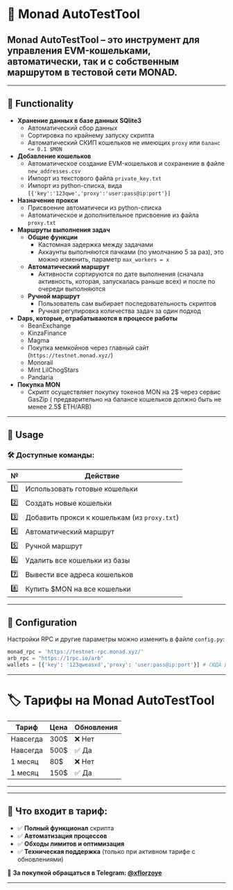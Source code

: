 # 🚀 Monad AutoTestTool

**Monad AutoTestTool** – это инструмент для управления EVM-кошельками, автоматически, так и с собственным маршрутом в тестовой сети MONAD.
---

---

## 📌 Functionality
- **Хранение данных в базе данных SQlite3**
    - Автоматический сбор данных
    - Сортировка по крайнему запуску скрипта
    - Автоматический СКИП кошельков не имеющих `proxy` или `баланс <= 0.1 $MON` 
- **Добавление кошельков**
    - Автоматическое создание EVM-кошельков и сохранение в файле `new_addresses.csv`
    - Импорт из текстового файла `private_key.txt`
    - Импорт из python-списка, вида `[{'key':'123qwe','proxy':'user:pass@ip:port'}]`
- **Назначение прокси**
    - Присвоение автоматичеси из python-списка
    - Автоматическое и дополнительное присвоение из файла `proxy.txt`
- **Маршруты выполнения задач**
  - **Общие функции**
    - Кастомная задержка между задачами
    - Аккаунты выполняются пачками (по умолчанию 5 за раз), это можно изменить, параметр `max_workers = x`
  - **Автоматический маршрут**
      - Активности сортируются по дате выполнения (сначала активность, которая, запускалась раньше всех) и после по очереди выполняются 
  - **Ручной маршрут** 
      - Пользователь сам выбирает последовательность скриптов
      - Ручная регулировка количества задач за один подход
- **Daps, которые, отрабатываются в процессе работы**
    - BeanExchange
    - KinzaFinance
    - Magma
    - Покупка мемкойнов через главный сайт (`https://testnet.monad.xyz/`)
    - Monorail
    - Mint LilChogStars
    - Pandaria
- **Покупка MON**
    - Скрипт осуществляет покупку токенов MON на 2$ через сервис GasZip ( предварительно на балансе кошельков должно быть не менее 2.5$ ETH/ARB)
---

## 🚀 Usage

### 🛠️ Доступные команды:
| №  | Действие |
|----|----------|
| 1️⃣  | Использовать готовые кошельки |  
| 2️⃣  | Создать новые кошельки |
| 3️⃣  | Добавить прокси к кошелькам (из `proxy.txt`) |
| 4️⃣  | Автоматический маршрут |
| 5️⃣  | Ручной маршрут |
| 6️⃣  | Удалить все кошельки из базы |
| 7️⃣  | Вывести все адреса кошельков |
| 8️⃣  | Купить $MON на все кошельки |
---



## 🔧 Configuration
Настройки RPC и другие параметры можно изменить в файле `config.py`:
```python
monad_rpc = 'https://testnet-rpc.monad.xyz/'
arb_rpc = "https://1rpc.io/arb"
wallets = [{'key': '123qweasxd','proxy': 'user:pass@ip:port'}] # СЮДА ДОБАВИТЬ СВОИ КОШЕЛЬКИ И ПРОКСИ
```

---


# 🏷️ Тарифы на Monad AutoTestTool

| Тариф                 | Цена  | Обновления  |
|-----------------------|-------|-------------|
| Навсегда   | 300$ | ❌ Нет  |
| Навсегда   | 500$ | ✅ Да   | 
| 1 месяц  | 80$  | ❌ Нет  | 
|1 месяц  | 150$  | ✅ Да   | 

---
---
## 📌 Что входит в тариф:
- ✅  **Полный функционал** скрипта
- ✅  **Автоматизация процессов**
- ✅  **Обходы лимитов и оптимизация**
- ✅  **Техническая поддержка** (только при активном тарифе с обновлениями)

💬 **За покупкой обращаться в Telegram: [@xflorzoye](https://t.me/xflorzoye)**

---




